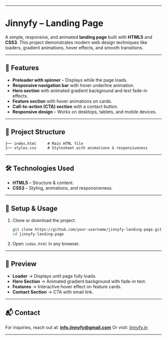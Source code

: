 
---

# Jinnyfy – Landing Page

A simple, responsive, and animated **landing page** built with **HTML5** and **CSS3**.
This project demonstrates modern web design techniques like loaders, gradient animations, hover effects, and smooth transitions.

---

## 🚀 Features

* **Preloader with spinner** – Displays while the page loads.
* **Responsive navigation bar** with hover underline animation.
* **Hero section** with animated gradient background and text fade-in effects.
* **Feature section** with hover animations on cards.
* **Call-to-action (CTA) section** with a contact button.
* **Responsive design** – Works on desktops, tablets, and mobile devices.

---

## 📂 Project Structure

```
├── index.html     # Main HTML file
├── styles.css     # Stylesheet with animations & responsiveness
```

---

## 🛠️ Technologies Used

* **HTML5** – Structure & content.
* **CSS3** – Styling, animations, and responsiveness.

---

## 🔧 Setup & Usage

1. Clone or download the project.

   ```bash
   git clone https://github.com/your-username/jinnyfy-landing-page.git
   cd jinnyfy-landing-page
   ```
2. Open `index.html` in any browser.

---

## 📸 Preview

* **Loader** → Displays until page fully loads.
* **Hero Section** → Animated gradient background with fade-in text.
* **Features** → Interactive hover effect on feature cards.
* **Contact Section** → CTA with email link.

---

## 📬 Contact

For inquiries, reach out at: **[info.jinnyfy@gmail.com](mailto:info.jinnyfy@gmail.com)**
Or visit: [jinnyfy.in](https://www.jinnyfy.in/)

---

